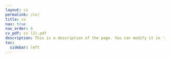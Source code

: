 ```yaml
---
layout: cv
permalink: /cv/
title: cv
nav: true
nav_order: 4
cv_pdf: cv (2).pdf
description: This is a description of the page. You can modify it in '_pages/cv.md'. You can also change or remove the top pdf download button.
toc:
  sidebar: left
---
```

